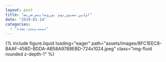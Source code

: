 ```yaml
---
layout: post
title: "اولین سمپوزیوم نوروساینس شریف"
date: "2019-01-14"
categories: 
  - "دسته‌بندی-نشده"
---
```


{% include figure.liquid loading="eager" path="assets/images/8FC1EEC8-BAAF-458D-BDDA-AB58A97B8EBD-724x1024.jpeg" class="img-fluid rounded z-depth-1" %}

